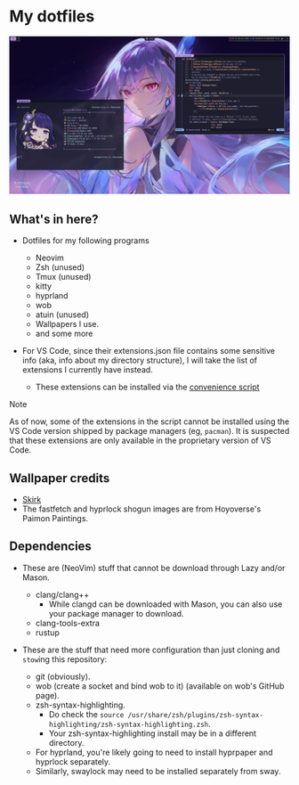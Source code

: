 # My dotfiles

![nice example](./example.png)

## What's in here?

- Dotfiles for my following programs
  - Neovim
  - Zsh (unused)
  - Tmux (unused)
  - kitty
  - hyprland
  - wob
  - atuin (unused)
  - Wallpapers I use.
  - and some more

- For VS Code, since their extensions.json file contains some sensitive
info (aka, info about my directory structure), I will take the list of
extensions I currently have instead.
  - These extensions can be installed via the [convenience script](./vscode-install-extensions.sh)

> [!NOTE]
> As of now, some of the extensions in the script cannot be installed using
> the VS Code version shipped by package managers (eg, `pacman`).
> It is suspected that these extensions are only available in the proprietary
> version of VS Code.

## Wallpaper credits

- [Skirk](https://www.pixiv.net/en/artworks/114284093)
- The fastfetch and hyprlock shogun images are from Hoyoverse's Paimon Paintings.

## Dependencies

- These are (NeoVim) stuff that cannot be download through Lazy and/or Mason.
  - clang/clang++
    - While clangd can be downloaded with Mason, you can also use your package
    manager to download.
  - clang-tools-extra
  - rustup

- These are the stuff that need more configuration than just cloning and `stow`ing
this repository:
  - git (obviously).
  - wob (create a socket and bind wob to it) (available on wob's GitHub page).
  - zsh-syntax-highlighting.
    - Do check the `source /usr/share/zsh/plugins/zsh-syntax-highlighting/zsh-syntax-highlighting.zsh`.
    - Your zsh-syntax-highlighting install may be in a different directory.
  - For hyprland, you're likely going to need to install hyprpaper and hyprlock separately.
  - Similarly, swaylock may need to be installed separately from sway.
